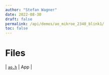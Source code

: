 ```yaml
---
author: "Stefan Wagner"
date: 2022-08-30
draft: false
permalink: /api/demos/ao_mikroe_2340_blink1/
toc: false
---
```


# Files

| [`ao.h`](ao.h.md) | App |

